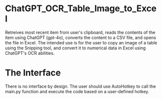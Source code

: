 # ChatGPT_OCR_Table_Image_to_Excel
Retreives most recent item from user's clipboard, reads the contents of the item using ChatGPT (gpt-4o), converts the content to a CSV file, and opens the file in Excel. The intended use is for the user to copy an image of a table using the Snipping tool, and convert it to numerical data in Excel using ChatGPT's OCR abilities. 

# The Interface
There is no interface by design. The user should use AutoHotkey to call the main.py function and execute the code based on a user-defined hotkey. 
